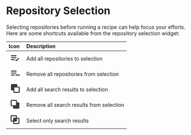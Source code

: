 # Repository Selection

Selecting repositories before running a recipe can help focus your efforts. Here are some shortcuts available from the repository selection widget:

| Icon | Description |
| :--- | :--- |
| ![Add all repositories to selection ](../.gitbook/assets/select-all.png) | Add all repositories to selection |
| ![Remove all repositories from selection](../.gitbook/assets/remove-all.png) | Remove all repositories from selection |
| ![Add all search results to current repository selection](../.gitbook/assets/add-selected.png) | Add all search results to selection |
| ![Remove all search results from current repository selection](../.gitbook/assets/remove-selected.png) | Remove all search results from selection |
| ![Only select repositories from search results](../.gitbook/assets/select-only.png) | Select only search results |

